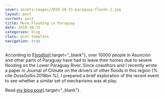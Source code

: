 ```yaml
---
cover: assets/images/2018-10-31-paraguay-floods-2.jpg
layout: post
current: post
title: More Flooding in Paraguay
date: 2018-10-31
categories: blog
class: post-template
navigation: true
---
```


According to [Floodlist](http://floodlist.com/america/paraguay-asuncion-river-floods-october-2018){:target="_blank"}, over 10000 people in Asunción and other parts of Paraguay have had to leave their homes due to severe flooding on the Lower Paraguay River.
Since coauthors and I recently wrote a paper in Journal of Climate on the drivers of other floods in this region {% cite DossGollin:2018bn %}, I prepared a brief exploration of the recent event to see whether a similar set of mechanisms was at play.
  
Read [my blog post](https://jdossgollin.github.io/blog]){:target="_blank"}.